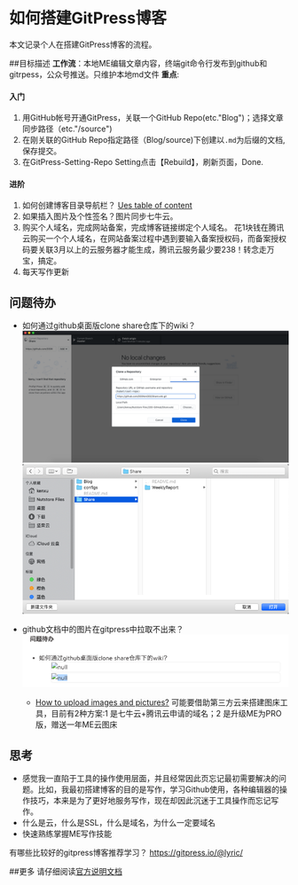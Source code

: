 # 如何搭建GitPress博客
本文记录个人在搭建GitPress博客的流程。

##目标描述
**工作流**：本地ME编辑文章内容，终端git命令行发布到github和gitrpess，公众号推送。只维护本地md文件
**重点**: 
#### 入门
1. 用GitHub帐号开通GitPress，关联一个GitHub Repo(etc."Blog")；选择文章同步路径（etc."/source")
2. 在刚关联的GitHub Repo指定路径（Blog/source)下创建以``.md``为后缀的文档,保存提交。
3. 在GitPress-Setting-Repo Setting点击【Rebuild】，刷新页面，Done.
#### 进阶
1. 如何创建博客目录导航栏？ [Ues table of content](https://gitpress.io/c/helps/collection-toc)
2. 如果插入图片及个性签名？图片同步七牛云。
3. 购买个人域名，完成网站备案，完成博客链接绑定个人域名。
花1块钱在腾讯云购买一个个人域名，在网站备案过程中遇到要输入备案授权码，而备案授权码要关联3月以上的云服务器才能生成，腾讯云服务最少要238！转念走万宝，搞定。
5. 每天写作更新
## 问题待办
- 如何通过github桌面版clone share仓库下的wiki？
![](./_image/2019-04-23-08-33-39.png)
![](./_image/2019-04-23-08-34-35.png)

- github文档中的图片在gitpress中拉取不出来？
![](./_image/2019-04-23-11-05-38.png)
  - [How to upload images and pictures?](https://gitpress.io/c/helps/faq)
可能要借助第三方云来搭建图床工具，目前有2种方案:1 是七牛云+腾讯云申请的域名；2 是升级ME为PRO版，赠送一年ME云图床

## 思考
- 感觉我一直陷于工具的操作使用层面，并且经常因此页忘记最初需要解决的问题。比如，我最初搭建博客的目的是写作，学习Github使用，各种编辑器的操作技巧，本来是为了更好地服务写作，现在却因此沉迷于工具操作而忘记写作。
- 什么是云，什么是SSL，什么是域名，为什么一定要域名
- 快速熟练掌握ME写作技能
                            
有哪些比较好的gitpress博客推荐学习？
https://gitpress.io/@lyric/

##更多
请仔细阅读[官方说明文档](https://gitpress.io/c/helps/welcome)
